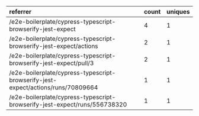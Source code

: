 | referrer                                                                         | count | uniques |
| :------------------------------------------------------------------------------- | :---- | :------ |
| /e2e-boilerplate/cypress-typescript-browserify-jest-expect                       | 4     | 1       |
| /e2e-boilerplate/cypress-typescript-browserify-jest-expect/actions               | 2     | 1       |
| /e2e-boilerplate/cypress-typescript-browserify-jest-expect/pull/3                | 2     | 1       |
| /e2e-boilerplate/cypress-typescript-browserify-jest-expect/actions/runs/70809664 | 1     | 1       |
| /e2e-boilerplate/cypress-typescript-browserify-jest-expect/runs/556738320        | 1     | 1       |